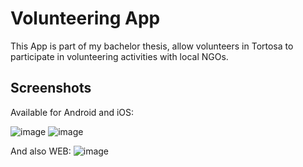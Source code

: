 # Volunteering App

This App is part of my bachelor thesis, allow volunteers in Tortosa to participate in volunteering activities with local NGOs.

## Screenshots
Available for Android and iOS:

![image](https://user-images.githubusercontent.com/45241208/157882669-44eea19e-e529-4814-b2d6-7bcae03c509f.png)
![image](https://user-images.githubusercontent.com/45241208/157882784-ac65990d-b6b4-499d-8740-9a2a01841fbc.png)

And also WEB:
![image](https://user-images.githubusercontent.com/45241208/157883084-60cb3e99-e317-4c48-b268-510648383625.png)

